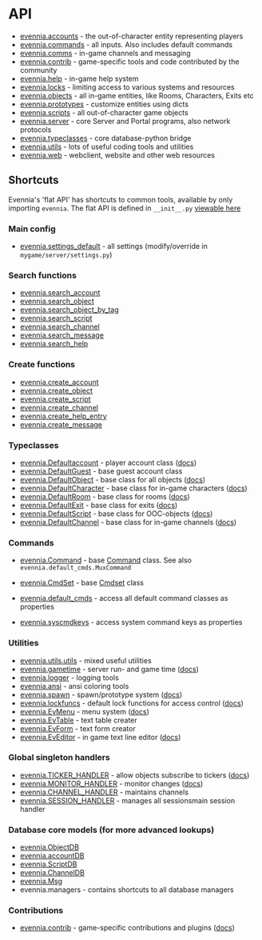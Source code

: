 # API

- [evennia.accounts](api:evennia.accounts) - the out-of-character entity representing players
- [evennia.commands](api:evennia.commands) - all inputs. Also includes default commands
- [evennia.comms](api:evennia.comms) - in-game channels and messaging
- [evennia.contrib](api:evennia.contrib) - game-specific tools and code contributed by the community
- [evennia.help](api:evennia.help) - in-game help system
- [evennia.locks](api:evennia.locks) - limiting access to various systems and resources
- [evennia.objects](api:evennia.objects) - all in-game entities, like Rooms, Characters, Exits etc
- [evennia.prototypes](api:evennia.prototypes) - customize entities using dicts
- [evennia.scripts](api:evennia.scripts) - all out-of-character game objects
- [evennia.server](api:evennia.server) - core Server and Portal programs, also network protocols
- [evennia.typeclasses](api:evennia.typeclasses) - core database-python bridge
- [evennia.utils](api:evennia.utils) - lots of useful coding tools and utilities
- [evennia.web](api:evennia.web) - webclient, website and other web resources



## Shortcuts

Evennia's 'flat API' has shortcuts to common tools, available by only importing `evennia`.
The flat API is defined in `__init__.py` [viewable here](github:evennia/__init__.py)


### Main config

- [evennia.settings_default](github:evennia/settings_default.py) - all settings (modify/override in `mygame/server/settings.py`)

### Search functions

- [evennia.search_account](api:evennia.utils.search#evennia.utils.search.search_account)
- [evennia.search_object](api:evennia.utils.search#evennia.utils.search.search_object)
- [evennia.search_object_by_tag](api:evennia.utils.search#evennia.utils.search_object_by_tag)
- [evennia.search_script](api:evennia.utils.search#evennia.utils.search_script)
- [evennia.search_channel](api:evennia.utils.search#evennia.utils.search_channel)
- [evennia.search_message](api:evennia.utils.search#evennia.utils.search_message)
- [evennia.search_help](api:evennia.utils.search#evennia.utils.search.search_help)

### Create functions

- [evennia.create_account](api:evennia.utils.create#evennia.utils.create.create_account)
- [evennia.create_object](api:evennia.utils.create#evennia.utils.create.create_object)
- [evennia.create_script](api:evennia.utils.create#evennia.utils.create.create_script)
- [evennia.create_channel](api:evennia.utils.create#evennia.utils.create.create_channel)
- [evennia.create_help_entry](api:evennia.utils.create#evennia.utils.create.create_help_entry)
- [evennia.create_message](api:evennia.utils.create#evennia.utils.create.create_message)

### Typeclasses

- [evennia.Defaultaccount](api:evennia.accounts.accounts#evennia.accounts.accounts.DefaultAccount) - player account class ([docs](Component/Accounts))
- [evennia.DefaultGuest](api:evennia.accounts.accounts#evennia.accounts.accounts.DefaultGuest) - base guest account class
- [evennia.DefaultObject](api:evennia.objects.objects#evennia.objects.objects.DefaultObject) - base class for all objects ([docs](Component/Objects))
- [evennia.DefaultCharacter](api:evennia.objects.objects#evennia.objects.objects.DefaultCharacter) - base class for in-game characters ([docs](Component/Objects#Character))
- [evennia.DefaultRoom](api:evennia.objects.objects#evennia.objects.objects.DefaultRoom) - base class for rooms ([docs](Component/Objects#Room))
- [evennia.DefaultExit](api:evennia.objects.objects#evennia.objects.objects.DefaultExit) - base class for exits ([docs](Component/Objects#Exit))
- [evennia.DefaultScript](api:evennia.scripts.scripts#evennia.scripts.scripts.DefaultScript) - base class for OOC-objects ([docs](Component/Scripts))
- [evennia.DefaultChannel](api:evennia.comms.comms#evennia.comms.comms.DefaultChannel) - base class for in-game channels ([docs](Component/Channels))

### Commands

- [evennia.Command](api:evennia.commands.command#evennia.commands.command.Command) - base [Command](Component/Commands) class. See also `evennia.default_cmds.MuxCommand`
- [evennia.CmdSet](api:evennia.commands.cmdset#evennia.commands.cmdset.CmdSet) - base [Cmdset](Component/Command-Sets) class
- [evennia.default_cmds](api:Default-Command-Help) - access all default command classes as properties

- [evennia.syscmdkeys](api:Commands#System-Commands) - access system command keys as properties

### Utilities

- [evennia.utils.utils](api:evennia.utils.utils) - mixed useful utilities
- [evennia.gametime](api:evennia.utils.gametime) - server run- and game time ([docs](Component/Coding-Utils#gametime))
- [evennia.logger](api:evennia.utils.logger) - logging tools
- [evennia.ansi](api:evennia.utils.ansi) - ansi coloring tools
- [evennia.spawn](api:evennia.prototypes.spawner#evennia.prototypes.spawner.Spawn) - spawn/prototype system ([docs](Component/Spawner-and-Prototypes))
- [evennia.lockfuncs](api:evennia.locks.lockfuncs) - default lock functions for access control ([docs](Component/Locks))
- [evennia.EvMenu](api:evennia.utils.evmenu#evennia.utils.evmenu.EvMenu) - menu system ([docs](Component/EvMenu))
- [evennia.EvTable](api:evennia.utils.evtable#evennia.utils.evtable.EvTable) - text table creater
- [evennia.EvForm](api:evennia.utils.evform#evennia.utils.evform.EvForm) - text form creator
- [evennia.EvEditor](api:evennia.utils.eveditor#evennia.utils.eveditor.EvEditor) - in game text line editor ([docs](Component/EvEditor))

### Global singleton handlers

- [evennia.TICKER_HANDLER](api:evennia.scripts.tickerhandler) - allow objects subscribe to tickers ([docs](Component/TickerHandler))
- [evennia.MONITOR_HANDLER](api:evennia.scripts.monitorhandler) - monitor changes ([docs](Component/MonitorHandler))
- [evennia.CHANNEL_HANDLER](api:evennia.comms.channelhandler) - maintains channels
- [evennia.SESSION_HANDLER](api:evennia.server.serverhandler) - manages all sessionsmain session handler

### Database core models (for more advanced lookups)

- [evennia.ObjectDB](api:evennia.objects.models#evennia.objects.models.ObjectDB)
- [evennia.accountDB](api:evennia.accounts.models#evennia.accounts.models.AccountDB)
- [evennia.ScriptDB](api:evennia.scripts.models#evennia.scripts.models.ScriptDB)
- [evennia.ChannelDB](api:evennia.channels.models#evennia.channels.models.ChannelDB)
- [evennia.Msg](api:evennia.comms.models#evennia.comms.models.Msg)
- evennia.managers - contains shortcuts to all database managers

### Contributions

- [evennia.contrib](https://github.com/evennia/evennia/blob/master/evennia/contrib/) -
game-specific contributions and plugins ([docs](https://github.com/evennia/evennia/blob/master/evennia/contrib/README.md))
